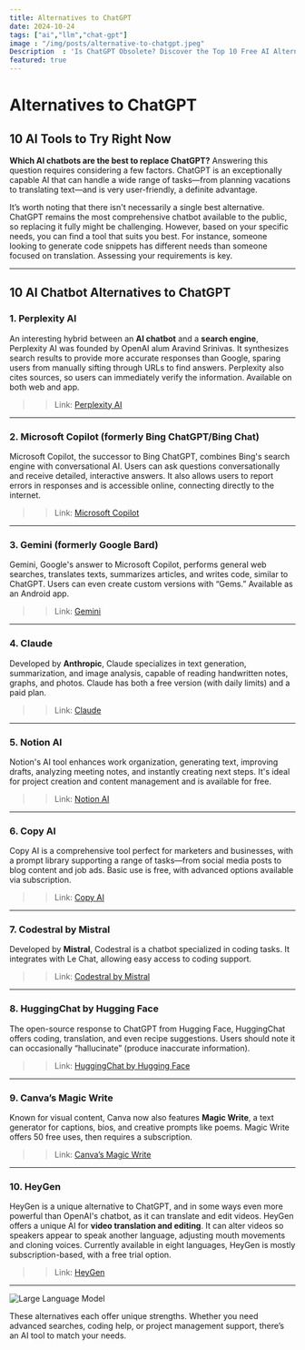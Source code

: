 ```yaml
---
title: Alternatives to ChatGPT
date: 2024-10-24
tags: ["ai","llm","chat-gpt"]
image : "/img/posts/alternative-to-chatgpt.jpeg"
Description  : 'Is ChatGPT Obsolete? Discover the Top 10 Free AI Alternatives'
featured: true
---
```


# Alternatives to ChatGPT
## 10 AI Tools to Try Right Now


**Which AI chatbots are the best to replace ChatGPT?** Answering this question requires considering a few factors. ChatGPT is an exceptionally capable AI that can handle a wide range of tasks—from planning vacations to translating text—and is very user-friendly, a definite advantage.

It’s worth noting that there isn't necessarily a single best alternative. ChatGPT remains the most comprehensive chatbot available to the public, so replacing it fully might be challenging. However, based on your specific needs, you can find a tool that suits you best. For instance, someone looking to generate code snippets has different needs than someone focused on translation. Assessing your requirements is key.

---

## 10 AI Chatbot Alternatives to ChatGPT

### 1. Perplexity AI
An interesting hybrid between an **AI chatbot** and a **search engine**, Perplexity AI was founded by OpenAI alum Aravind Srinivas. It synthesizes search results to provide more accurate responses than Google, sparing users from manually sifting through URLs to find answers. Perplexity also cites sources, so users can immediately verify the information. Available on both web and app.

>>Link: [Perplexity AI](https://www.perplexity.ai/)

---

### 2. Microsoft Copilot (formerly Bing ChatGPT/Bing Chat)
Microsoft Copilot, the successor to Bing ChatGPT, combines Bing's search engine with conversational AI. Users can ask questions conversationally and receive detailed, interactive answers. It also allows users to report errors in responses and is accessible online, connecting directly to the internet.

>>Link: [Microsoft Copilot](https://copilot.microsoft.com/)

---

### 3. Gemini (formerly Google Bard)
Gemini, Google's answer to Microsoft Copilot, performs general web searches, translates texts, summarizes articles, and writes code, similar to ChatGPT. Users can even create custom versions with “Gems.” Available as an Android app.

>>Link: [Gemini](https://gemini.google.com/?hl=it)

---

### 4. Claude
Developed by **Anthropic**, Claude specializes in text generation, summarization, and image analysis, capable of reading handwritten notes, graphs, and photos. Claude has both a free version (with daily limits) and a paid plan.

>>Link: [Claude](https://claude.ai/)

---

### 5. Notion AI
Notion's AI tool enhances work organization, generating text, improving drafts, analyzing meeting notes, and instantly creating next steps. It's ideal for project creation and content management and is available for free.

>>Link: [Notion AI](https://www.notion.so/product/ai)

---

### 6. Copy AI
Copy AI is a comprehensive tool perfect for marketers and businesses, with a prompt library supporting a range of tasks—from social media posts to blog content and job ads. Basic use is free, with advanced options available via subscription.

>>Link: [Copy AI](https://www.copy.ai/)

---

### 7. Codestral by Mistral
Developed by **Mistral**, Codestral is a chatbot specialized in coding tasks. It integrates with Le Chat, allowing easy access to coding support.

>>Link: [Codestral by Mistral](https://mistral.ai/news/codestral/)

---

### 8. HuggingChat by Hugging Face
The open-source response to ChatGPT from Hugging Face, HuggingChat offers coding, translation, and even recipe suggestions. Users should note it can occasionally “hallucinate” (produce inaccurate information).

>>Link: [HuggingChat by Hugging Face](https://huggingface.co/chat/)

---

### 9. Canva’s Magic Write
Known for visual content, Canva now also features **Magic Write**, a text generator for captions, bios, and creative prompts like poems. Magic Write offers 50 free uses, then requires a subscription.

>>Link: [Canva’s Magic Write](https://www.canva.com/it_it/scrittura-magica/)

---

### 10. HeyGen
HeyGen is a unique alternative to ChatGPT, and in some ways even more powerful than OpenAI's chatbot, as it can translate and edit videos.
HeyGen offers a unique AI for **video translation and editing**. 
It can alter videos so speakers appear to speak another language, adjusting mouth movements and cloning voices. 
Currently available in eight languages, HeyGen is mostly subscription-based, with a free trial option.

>>Link: [HeyGen](https://www.heygen.com/)
---


![Large Language Model](/img/posts/chat-gpt-vision.jpeg)



These alternatives each offer unique strengths. Whether you need advanced searches, coding help, or project management support, there’s an AI tool to match your needs.


